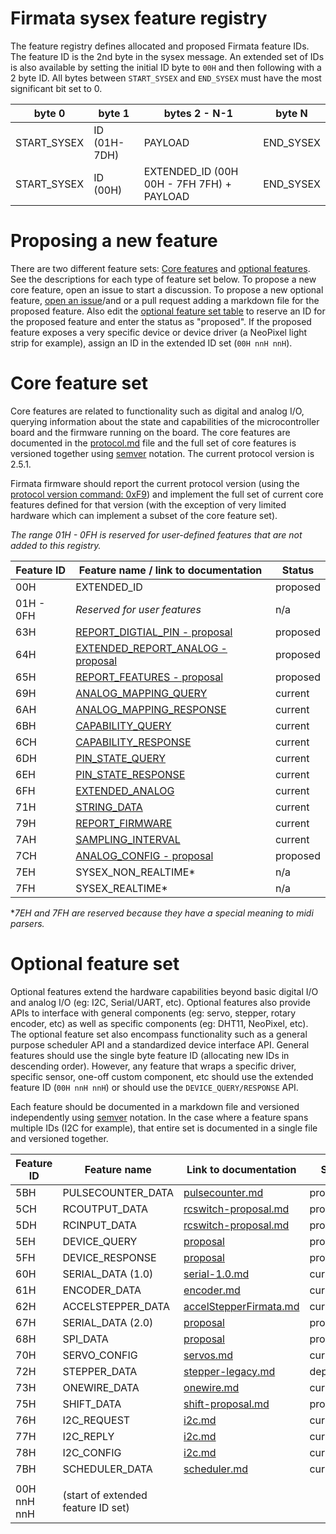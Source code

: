# Firmata sysex feature registry

The feature registry defines allocated and proposed Firmata feature IDs. The feature ID is the 2nd byte in the sysex message. An extended set of IDs is also available by setting the initial ID byte to `00H` and then following with a 2 byte ID. All bytes between `START_SYSEX` and `END_SYSEX` must have the most significant bit set to 0.


| byte 0      | byte 1       | bytes 2 - N-1                             | byte N    |
| ----------- | ------------ | ----------------------------------------- | --------- |
| START_SYSEX | ID (01H-7DH) | PAYLOAD                                   | END_SYSEX |
| START_SYSEX | ID (00H)     | EXTENDED_ID (00H 00H - 7FH 7FH) + PAYLOAD | END_SYSEX |

Proposing a new feature
===

There are two different feature sets: [Core features](#core-feature-set) and [optional features](#optional-feature-set). See the descriptions for each type of feature set below. To propose a new core feature, open an issue to start a discussion. To propose a new optional feature, [open an issue](https://github.com/firmata/protocol/issues)/and or a pull request adding a markdown file for the proposed feature. Also edit the [optional feature set table](#optional-feature-set) to reserve an ID for the proposed feature and enter the status as "proposed". If the proposed feature exposes a very specific device or device driver (a NeoPixel light strip for example), assign an ID in the extended ID set (`00H nnH nnH`).


Core feature set
===

Core features are related to functionality such as digital and analog I/O, querying information about the state and capabilities of the microcontroller board and the firmware running on the board. The core features are documented in the [protocol.md](https://github.com/firmata/protocol/blob/master/protocol.md) file and the full set of core features is versioned together using [semver](http://semver.org/) notation. The current protocol version is 2.5.1.

Firmata firmware should report the current protocol version (using the [protocol version command: 0xF9](https://github.com/firmata/protocol/blob/master/protocol.md#message-types)) and implement the full set of current core features defined for that version (with the exception of very limited hardware which can implement a subset of the core feature set).

*The range 01H - 0FH is reserved for user-defined features that are not added to this registry.*


| Feature ID  | Feature name / link to documentation | Status     |
| ----------- | ------------------------------------ | ---------  |
| 00H         | EXTENDED_ID                          | proposed   |
| 01H - 0FH   | *Reserved for user features*         | n/a        |
| 63H         | [REPORT_DIGTIAL_PIN - proposal](https://github.com/firmata/protocol/issues/68#issuecomment-257105540) | proposed |
| 64H         | [EXTENDED_REPORT_ANALOG - proposal](https://github.com/firmata/protocol/issues/68#issuecomment-258748963) | proposed |
| 65H         | [REPORT_FEATURES - proposal](https://github.com/firmata/protocol/issues/41) | proposed |
| 69H         | [ANALOG_MAPPING_QUERY](https://github.com/firmata/protocol/blob/master/protocol.md#analog-mapping-query) | current |
| 6AH         | [ANALOG_MAPPING_RESPONSE](https://github.com/firmata/protocol/blob/master/protocol.md#analog-mapping-query) | current |
| 6BH         | [CAPABILITY_QUERY](https://github.com/firmata/protocol/blob/master/protocol.md#capability-query) | current |
| 6CH         | [CAPABILITY_RESPONSE](https://github.com/firmata/protocol/blob/master/protocol.md#capability-query) | current |
| 6DH         | [PIN_STATE_QUERY](https://github.com/firmata/protocol/blob/master/protocol.md#pin-state-query) | current |
| 6EH         | [PIN_STATE_RESPONSE](https://github.com/firmata/protocol/blob/master/protocol.md#pin-state-query) | current |
| 6FH         | [EXTENDED_ANALOG](https://github.com/firmata/protocol/blob/master/protocol.md#extended-analog) | current |
| 71H         | [STRING_DATA](https://github.com/firmata/protocol/blob/master/protocol.md#string) | current |
| 79H         | [REPORT_FIRMWARE](https://github.com/firmata/protocol/blob/master/protocol.md#query-firmware-name-and-version) | current |
| 7AH         | [SAMPLING_INTERVAL](https://github.com/firmata/protocol/blob/master/protocol.md#sampling-interval) | current |
| 7CH         | [ANALOG_CONFIG - proposal](https://github.com/firmata/protocol/pull/8/files) | proposed |
| 7EH         | SYSEX_NON_REALTIME*                  | n/a        |
| 7FH         | SYSEX_REALTIME*                      | n/a        |

**7EH and 7FH are reserved because they have a special meaning to midi parsers.*


Optional feature set
===

Optional features extend the hardware capabilities beyond basic digital I/O and analog I/O (eg: I2C, Serial/UART, etc). Optional features also provide APIs to interface with general components (eg: servo, stepper, rotary encoder, etc) as well as specific components (eg: DHT11, NeoPixel, etc). The optional feature set also encompass functionality such as a general purpose scheduler API and a standardized device interface API. General features should use the single byte feature ID (allocating new IDs in descending order). However, any feature that wraps a specific driver, specific sensor, one-off custom component, etc should use the extended feature ID (`00H nnH nnH`) or should use the `DEVICE_QUERY/RESPONSE` API.

Each feature should be documented in a markdown file and versioned independently using [semver](http://semver.org/) notation. In the case where a feature spans multiple IDs (I2C for example), that entire set is documented in a single file and versioned together.


| Feature ID  | Feature name                       | Link to documentation  | Status     |
| ----------- | ---------------------------------- | ---------------------- | ---------- |
| 5BH         | PULSECOUNTER_DATA                  | [pulsecounter.md](https://github.com/tedeler/protocol/blob/proposal_pulsecounter/pulsecounter.md) | proposed | 
|5CH         | RCOUTPUT_DATA                      | [rcswitch-proposal.md](https://github.com/firmata/protocol/blob/master/proposals/rcswitch-proposal.md) | proposed |
| 5DH         | RCINPUT_DATA                       | [rcswitch-proposal.md](https://github.com/firmata/protocol/blob/master/proposals/rcswitch-proposal.md) | proposed |
| 5EH         | DEVICE_QUERY                       | [proposal](https://github.com/finson-release/Luni/blob/master/extras/v0.9/v0.8-device-driver-C-firmata-messages.md) | proposed |
| 5FH         | DEVICE_RESPONSE                    | [proposal](https://github.com/finson-release/Luni/blob/master/extras/v0.9/v0.8-device-driver-C-firmata-messages.md) | proposed |
| 60H         | SERIAL_DATA (1.0)                  | [serial-1.0.md](https://github.com/firmata/protocol/blob/master/serial.md) | current |
| 61H         | ENCODER_DATA                       | [encoder.md](https://github.com/firmata/protocol/blob/master/encoder.md) | current |
| 62H         | ACCELSTEPPER_DATA                  | [accelStepperFirmata.md](https://github.com/firmata/protocol/blob/master/accelStepperFirmata.md) | current |
| 67H         | SERIAL_DATA (2.0)                  | [proposal](https://github.com/firmata/protocol/blob/master/proposals/serial-2.0-proposal.md) | proposed |
| 68H         | SPI_DATA                           | [proposal](https://github.com/firmata/protocol/blob/master/proposals/spi-proposal.md) | proposed |
| 70H         | SERVO_CONFIG                       | [servos.md](https://github.com/firmata/protocol/blob/master/servos.md) | current |
| 72H         | STEPPER_DATA                       | [stepper-legacy.md](https://github.com/firmata/protocol/blob/master/stepper-legacy.md) | deprecated |
| 73H         | ONEWIRE_DATA                       | [onewire.md](https://github.com/firmata/protocol/blob/master/onewire.md) | current |
| 75H         | SHIFT_DATA                         | [shift-proposal.md](https://github.com/firmata/protocol/blob/master/proposals/shift-proposal.md) | proposed |
| 76H         | I2C_REQUEST                        | [i2c.md](https://github.com/firmata/protocol/blob/master/i2c.md) | current |
| 77H         | I2C_REPLY                          | [i2c.md](https://github.com/firmata/protocol/blob/master/i2c.md) | current |
| 78H         | I2C_CONFIG                         | [i2c.md](https://github.com/firmata/protocol/blob/master/i2c.md) | current |
| 7BH         | SCHEDULER_DATA                     | [scheduler.md](https://github.com/firmata/protocol/blob/master/scheduler.md) | current |
|             |                                    |                        |            |
| 00H nnH nnH | (start of extended feature ID set) |                        |            |

